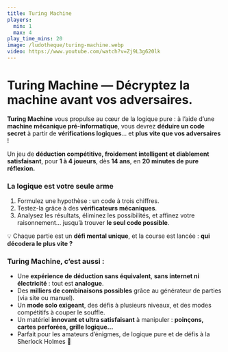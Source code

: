 ```yaml
---
title: Turing Machine
players:
  min: 1
  max: 4
play_time_mins: 20
image: /ludotheque/turing-machine.webp
video: https://www.youtube.com/watch?v=Zj9L3g620lk
---
```


# **Turing Machine — Décryptez la machine avant vos adversaires.**

**Turing Machine** vous propulse au cœur de la logique pure : à l’aide d’une **machine mécanique pré-informatique**, vous devrez **déduire un code secret** à partir de **vérifications logiques**... et **plus vite que vos adversaires** !

Un jeu de **déduction compétitive, froidement intelligent et diablement satisfaisant**, pour **1 à 4 joueurs**, dès **14 ans**, en **20 minutes de pure réflexion.**

### La logique est votre seule arme

1. Formulez une hypothèse : un code à trois chiffres.
2. Testez-la grâce à des **vérificateurs mécaniques**.
3. Analysez les résultats, éliminez les possibilités, et affinez votre raisonnement… jusqu’à trouver **le seul code possible**.

💡 Chaque partie est un **défi mental unique**, et la course est lancée : **qui décodera le plus vite ?**

### Turing Machine, c’est aussi :

- Une **expérience de déduction sans équivalent**, **sans internet ni électricité** : tout est **analogue**.
- Des **milliers de combinaisons possibles** grâce au générateur de parties (via site ou manuel).
- Un **mode solo exigeant**, des défis à plusieurs niveaux, et des modes compétitifs à couper le souffle.
- Un matériel **innovant et ultra satisfaisant** à manipuler : **poinçons, cartes perforées, grille logique…**
- Parfait pour les amateurs d’énigmes, de logique pure et de défis à la Sherlock Holmes 🔎
